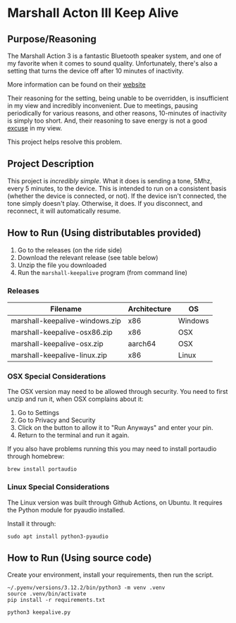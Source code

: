 # Marshall Acton III Keep Alive

## Purpose/Reasoning

The Marshall Action 3 is a fantastic Bluetooth speaker system, and one of my 
favorite when it comes to sound quality.  Unfortunately, there's also a setting that turns the
device off after 10 minutes of inactivity.

More information can be found on their [website](https://support.marshallheadphones.com/hc/en-us/articles/6903536230929-How-to-Acton-III-Use-the-network-standby-mode)

Their reasoning for the setting, being unable to be overridden, is insufficient in my view
and incredibly inconvenient.  Due to meetings, pausing periodically for various reasons,
and other reasons, 10-minutes of inactivity is simply too short.  And, their reasoning to 
save energy is not a good [excuse](https://www.androidauthority.com/does-bluetooth-drain-battery-1145853/) in my view.

This project helps resolve this problem.

## Project Description

This project is _incredibly simple_.  What it does is sending a tone, 5Mhz, every 5 minutes, to the device.  This
is intended to run on a consistent basis (whether the device is connected, or not).  If the device isn't connected,
the tone simply doesn't play.  Otherwise, it does.  If you disconnect, and reconnect, it will automatically
resume.

## How to Run (Using distributables provided)

1. Go to the releases (on the ride side)
2. Download the relevant release (see table below)
3. Unzip the file you downloaded
4. Run the `marshall-keepalive` program (from command line)

### Releases
| Filename | Architecture | OS |
|----------|--------------|----|
| marshall-keepalive-windows.zip | x86 | Windows |
| marshall-keepalive-osx86.zip | x86 | OSX |
| marshall-keepalive-osx.zip | aarch64 | OSX |
| marshall-keepalive-linux.zip | x86 | Linux |

### OSX Special Considerations

The OSX version may need to be allowed through security.  You need to first unzip and run it,
when OSX complains about it:

1. Go to Settings
2. Go to Privacy and Security
3. Click on the button to allow it to "Run Anyways" and enter your pin.
4. Return to the terminal and run it again.

If you also have problems running this you may need to install portaudio through homebrew:

```text
brew install portaudio
```

### Linux Special Considerations

The Linux version was built through Github Actions, on Ubuntu.  It requires the Python module
for pyaudio installed.

Install it through:
```text
sudo apt install python3-pyaudio
```

## How to Run (Using source code)

Create your environment, install your requirements, then run the script.

```shell
~/.pyenv/versions/3.12.2/bin/python3 -m venv .venv
source .venv/bin/activate
pip install -r requirements.txt

python3 keepalive.py
```
